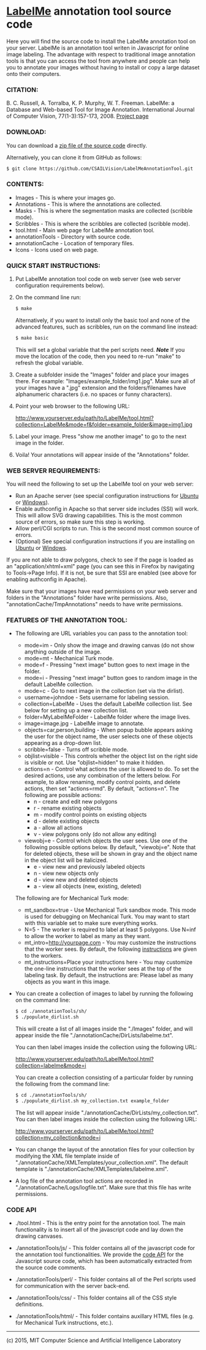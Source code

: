 [LabelMe](http://labelme.csail.mit.edu) annotation tool source code
===========

Here you will find the source code to install the LabelMe annotation
tool on your server. LabelMe is an annotation tool writen in
Javascript for online image labeling. The advantage with respect to
traditional image annotation tools is that you can access the tool
from anywhere and people can help you to annotate your images without
having to install or copy a large dataset onto their computers.

### CITATION:

   B. C. Russell, A. Torralba, K. P. Murphy, W. T. Freeman.
   LabelMe: a Database and Web-based Tool for Image Annotation.
   International Journal of Computer Vision, 77(1-3):157-173, 2008. 
   [Project page](http://labelme.csail.mit.edu)


### DOWNLOAD:

You can download a [zip file of the source code](https://github.com/CSAILVision/LabelMeAnnotationTool/archive/master.zip) directly.  

Alternatively, you can clone it from GitHub as follows:

``` sh
$ git clone https://github.com/CSAILVision/LabelMeAnnotationTool.git
```


### CONTENTS:

* Images - This is where your images go.
* Annotations - This is where the annotations are collected.
* Masks - This is where the segmentation masks are collected (scribble mode).
* Scribbles - This is where the scribbles are collected (scribble mode).
* tool.html - Main web page for LabelMe annotation tool.
* annotationTools - Directory with source code.
* annotationCache - Location of temporary files.
* Icons - Icons used on web page.


### QUICK START INSTRUCTIONS:

1. Put LabelMe annotation tool code on web server (see web server
   configuration requirements below).

2. On the command line run:

   ``` sh
   $ make
   ```

   Alternatively, if you want to install only the basic tool and none
   of the advanced features, such as scribbles, run on the command
   line instead:

   ``` sh
   $ make basic
   ```

   This will set a global variable that the perl scripts
   need.  ***Note*** If you move the location of the code, then you
   need to re-run "make" to refresh the global variable.

3. Create a subfolder inside the "Images" folder and place your images
   there.  For example: "Images/example_folder/img1.jpg".  Make sure
   all of your images have a ".jpg" extension and the
   folders/filenames have alphanumeric characters (i.e. no spaces or
   funny characters).

4. Point your web browser to the following URL: 

   http://www.yourserver.edu/path/to/LabelMe/tool.html?collection=LabelMe&mode=f&folder=example_folder&image=img1.jpg

5. Label your image.  Press "show me another image" to go to the next
   image in the folder.

6. Voila!  Your annotations will appear inside of the "Annotations" folder.


### WEB SERVER REQUIREMENTS:

You will need the following to set up the LabelMe tool on your web
server:

* Run an Apache server (see special configuration instructions for
  [Ubuntu](UBUNTU.md) or [Windows](WINDOWS.md)).
* Enable authconfig in Apache so that server side includes (SSI) will
  work. This will allow SVG drawing capabilities. This is the most
  common source of errors, so make sure this step is working.
* Allow perl/CGI scripts to run.  This is the second most common
  source of errors.
* (Optional) See special configuration instructions if you are
  installing on [Ubuntu](UBUNTU.md) or [Windows](WINDOWS.md).

If you are not able to draw polygons, check to see if the page is
loaded as an "application/xhtml+xml" page (you can see this in
Firefox by navigating to Tools->Page Info). If it is not, be sure
that SSI are enabled (see above for enabling authconfig in Apache).

Make sure that your images have read permissions on your web server
and folders in the "Annotations" folder have write permissions. Also,
"annotationCache/TmpAnnotations" needs to have write permissions.


### FEATURES OF THE ANNOTATION TOOL:

* The following are URL variables you can pass to the annotation tool:

   * mode=im - Only show the image and drawing canvas (do not show anything outside of the image.
   * mode=mt - Mechanical Turk mode.
   * mode=f - Pressing "next image" button goes to next image in the folder.
   * mode=i - Pressing "next image" button goes to random image in the default LabelMe collection.
   * mode=c - Go to next image in the collection (set via the dirlist).
   * username=johndoe - Sets username for labeling session.
   * collection=LabelMe - Uses the default LabelMe collection list. See below for setting up a new collection list.
   * folder=MyLabelMeFolder - LabelMe folder where the image lives.
   * image=image.jpg - LabelMe image to annotate.
   * objects=car,person,building - When popup bubble appears asking the user for the object name, the user selects one of these objects appearing as a drop-down list.
   * scribble=false - Turns off scribble mode.
   * objlist=visible - This controls whether the object list on the right side is visible or not. Use "objlist=hidden" to make it hidden.
   * actions=n - Control what actions the user is allowed to do. To set the desired actions, use any combination of the letters below. For example, to allow renaming, modify control points, and delete actions, then set "actions=rmd". By default, "actions=n". The following are possible actions:
      * n - create and edit new polygons
      * r - rename existing objects
      * m - modify control points on existing objects
      * d - delete existing objects
      * a - allow all actions
      * v - view polygons only (do not allow any editing)
   * viewobj=e - Control which objects the user sees. Use one of the following possible options below. By default, "viewobj=e". Note that for deleted objects, these will be shown in gray and the object name in the object list will be italicized.
      * e - view new and previously labeled objects
      * n - view new objects only
      * d - view new and deleted objects
      * a - view all objects (new, existing, deleted)

   The following are for Mechanical Turk mode:

   * mt_sandbox=true - Use Mechanical Turk sandbox mode. This mode is used for debugging on Mechanical Turk. You may want to start with this variable set to make sure everything works.
   * N=5 - The worker is required to label at least 5 polygons. Use N=inf to allow the worker to label as many as they want.
   * mt_intro=http://yourpage.com - You may customize the instructions that the worker sees. By default, the following [instructions](http://labelme2.csail.mit.edu/Release3.0/annotationTools/html/mt_instructions.html) are given to the workers.
   * mt_instructions=Place your instructions here - You may customize the one-line instructions that the worker sees at the top of the labeling task. By default, the instructions are: Please label as many objects as you want in this image.

* You can create a collection of images to label by running the
  following on the command line:

   ``` sh
   $ cd ./annotationTools/sh/
   $ ./populate_dirlist.sh
   ```

  This will create a list of all images inside the "./Images" folder,
  and will appear inside the file "./annotationCache/DirLists/labelme.txt".

  You can then label images inside the collection using the following URL:

   http://www.yourserver.edu/path/to/LabelMe/tool.html?collection=labelme&mode=i

  You can create a collection consisting of a particular folder by
  running the following from the command line:

   ``` sh
   $ cd ./annotationTools/sh/
   $ ./populate_dirlist.sh my_collection.txt example_folder
   ```

  The list will appear inside
  "./annotationCache/DirLists/my_collection.txt".  You can then
  label images inside the collection using the following URL:

   http://www.yourserver.edu/path/to/LabelMe/tool.html?collection=my_collection&mode=i

* You can change the layout of the annotation files for your
  collection by modifying the XML file template inside of
  "./annotationCache/XMLTemplates/your_collection.xml".  The default
  template is "./annotationCache/XMLTemplates/labelme.xml".

* A log file of the annotation tool actions are recorded in
  "./annotationCache/Logs/logfile.txt".  Make sure that this file has
  write permissions.


### CODE API

* ./tool.html - This is the entry point for the annotation tool.  The main
functionality is to insert all of the javascript code and lay down the
drawing canvases.

* ./annotationTools/js/ - This folder contains all of the javascript
code for the annotation tool functionalities.
We provide the [code API](https://cdn.rawgit.com/CSAILVision/LabelMeAnnotationTool/master/annotationTools/js/api/index.html)
for the Javascript source code, which has been automatically extracted
from the source code comments.

* ./annotationTools/perl/ - This folder contains all of the Perl
scripts used for communication with the server back-end.

* ./annotationTools/css/ - This folder contains all of the CSS style
definitions.

* ./annotationTools/html/ - This folder contains auxillary HTML files
(e.g. for Mechanical Turk instructions, etc.).


---- 

(c) 2015, MIT Computer Science and Artificial Intelligence Laboratory
